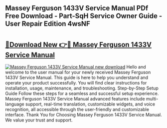 ## Massey Ferguson 1433V Service Manual PDf Free Download - Part-SqH Service Owner Guide - User Repair Edition 4wsNF

# <h2><a href="http://bc89479.oget.top/?id=Massey+Ferguson+1433V+Service+Manual">🔗Download New 👉🔴 Massey Ferguson 1433V Service Manual</a></h2>

[![Massey Ferguson 1433V Service Manual new download](https://i.imgur.com/5g1atiW.png)](http://bc89479.oget.top/?id=Massey+Ferguson+1433V+Service+Manual)
Hello and welcome to the user manual for your newly received Massey Ferguson 1433V Service Manual. This guide is here to help you understand and operate your product successfully. You will find clear instructions for installation, usage, maintenance, and troubleshooting. Step-by-Step Setup Guide Follow these steps for a seamless and successful setup experience. Massey Ferguson 1433V Service Manual advanced features include multi-language support, real-time translation, customizable widgets, and voice recognition, all accessible through the user-friendly and customizable interface. Thank You for Choosing Massey Ferguson 1433V Service Manual. We value your trust and support.
